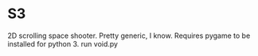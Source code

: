 # S3
2D scrolling space shooter. Pretty generic, I know.
Requires pygame to be installed for python 3.
run void.py

